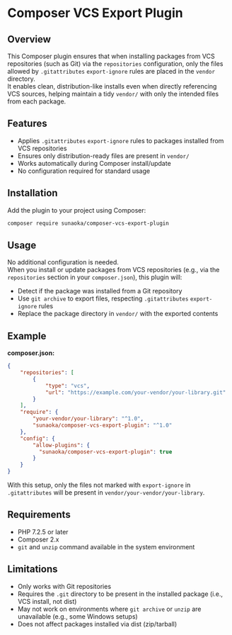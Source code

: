 # Composer VCS Export Plugin

## Overview

This Composer plugin ensures that when installing packages from VCS repositories (such as Git) via the `repositories` configuration, only the files allowed by `.gitattributes` `export-ignore` rules are placed in the `vendor` directory.  
It enables clean, distribution-like installs even when directly referencing VCS sources, helping maintain a tidy `vendor/` with only the intended files from each package.

## Features

- Applies `.gitattributes` `export-ignore` rules to packages installed from VCS repositories
- Ensures only distribution-ready files are present in `vendor/`
- Works automatically during Composer install/update
- No configuration required for standard usage

## Installation

Add the plugin to your project using Composer:

```bash
composer require sunaoka/composer-vcs-export-plugin
```

## Usage

No additional configuration is needed.  
When you install or update packages from VCS repositories (e.g., via the `repositories` section in your `composer.json`), this plugin will:

- Detect if the package was installed from a Git repository
- Use `git archive` to export files, respecting `.gitattributes` `export-ignore` rules
- Replace the package directory in `vendor/` with the exported contents

## Example

**composer.json:**

```json
{
    "repositories": [
        {
            "type": "vcs",
            "url": "https://example.com/your-vendor/your-library.git"
        }
    ],
    "require": {
        "your-vendor/your-library": "^1.0",
        "sunaoka/composer-vcs-export-plugin": "^1.0"
    },
    "config": {
        "allow-plugins": {
          "sunaoka/composer-vcs-export-plugin": true
        }
    }
}
```

With this setup, only the files not marked with `export-ignore` in `.gitattributes` will be present in `vendor/your-vendor/your-library`.

## Requirements

- PHP 7.2.5 or later
- Composer 2.x
- `git` and `unzip` command available in the system environment

## Limitations

- Only works with Git repositories
- Requires the `.git` directory to be present in the installed package (i.e., VCS install, not dist)
- May not work on environments where `git archive` or `unzip` are unavailable (e.g., some Windows setups)
- Does not affect packages installed via dist (zip/tarball)
